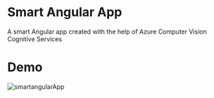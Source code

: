 # Smart Angular App
A smart Angular app created with the help of Azure Computer Vision Cognitive Services

# Demo

![smartangularApp](https://github.com/AnkitSharma-007/Smart-Angular-App-Using-Azure-Cognitive-Services/blob/main/Output/ngComputerVision.gif)

